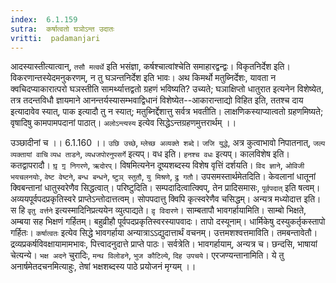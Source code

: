 ```yaml
---
index:  6.1.159
sutra:  कर्षात्वतो घञोऽन्त उदातः
vritti:  padamanjari
---
```


आदस्यास्तीत्यात्वान्, `तसौ मत्वर्थे` इति भसंज्ञा, कर्षश्चात्वांश्चेति समाहारद्वन्द्वः। विकृतनिर्देश इति। विकरणान्तस्येदमनुकरणम्, न तु घञन्तनिर्देश इति भावः। अथ किमर्थो मतुब्निर्देशः, यावता न क्वचिदप्याकारात्परो घञस्तीति सामर्थ्यात्तद्वतो ग्रहणं भविष्यति? उच्यते; घञाक्षिप्तो धातुरात इत्यनेन विशेष्येत, तत्र तदन्तविधौ ज्ञायमाने आनन्तर्यस्यासम्भवाद्विधानं विशेष्येत--आकारान्ताद्यो विहित इति, ततश्च दाय इत्यादावेव स्यात्, पाक इत्यादौ तु न स्यात्; मतुब्निर्द्देशात्तु सर्वत्र भवतीति। लाक्षणिकस्याप्यात्वतो ग्रहणमिष्यते; वृषादिषु कामपामपदानां पाठात्।
	`अलोऽन्त्यस्य` इत्येव सिद्धेऽन्तग्रहणमुत्तरार्थम् ।।

उञ्छादीनां च ।। 6.1.160 ।। 
`उछि उच्छे`, `म्लेच्छ अव्यक्ते शब्दे`। `जजि युद्धे`, अत्र कुत्वाभावो निपातनात्, `जल्प व्यक्तायां वाचि` `व्यध ताडने`, `व्यधजपोरनुपसर्गे` इत्यप्। वध इति। `हनश्च वधः` इत्यप्। कालविशेष इति। कतद्वापरादौ। `घृ़ गृ़ निगरणे`, `ऋदोरप्`।
	विषमित्यनेन दूष्यशब्दस्य विशेष वृत्तिं दर्शयति।
	`विद ज्ञाने`, `ओविजी भयचलनयोः`, `वेष्ट वेष्टने`, `बन्ध बन्धने`, `ष्टुञ् स्तुतौ`, `यु मिश्रणे`, `द्रु गतौ`।
	उपसमस्तार्थमेतदिति। केवलानां धातूनां क्विबन्तानां धातुस्वरेणैव सिद्धत्वात्। परिष्टुदिति। सम्पदादित्वात्क्विप्, तेन प्रादिसमासः, `पूर्वपदात्` इति षत्वम्। अव्ययपूर्वपदप्रकृतिस्वरे प्राप्तेऽन्तोदात्तत्वम्। सोपपदात्तु क्विपि कृत्स्वरेणैव चसिद्धम्।
	अन्यत्र मध्योदात्त इति। स हि `वृतु वर्त्तने` इत्यस्मादिनिप्रत्ययेन व्युत्पाद्यते। `दृ़ विदारणे`।
	साम्बतापौ भावगर्हायामिति। साम्बो भिक्षते, अम्बया सह भिक्षणं गर्हितम्। बहुव्रीहौ पूर्वपदप्रकृतिस्वरस्यापवादः। तापो दस्यूनाम्। धार्मिकेषु दस्युकर्तृकस्तापो गर्हितः। `कर्षात्वतः` इत्येव सिद्धे भावगर्हाया अन्यात्राऽऽद्युदात्तार्थं वचनम्। 
	उत्तमशश्वत्तमाविति। तमबन्तावेतौ। द्रव्यप्रकर्षविवक्षायामामभावः, पित्त्वादनुदात्ते प्राप्ते पाठः। सर्वत्रेति। भावगर्हायाम्, अन्यत्र च। छन्दसि, भाषायां चेत्यन्ये।
	`भक्ष अदने` चुरादिः, `मन्थ विलोडने`, `भुज कौटिल्ये`, `दिह उपचये`। एरजण्यन्तानामिति। ये तु अनार्षमेतदचनमित्याहुः, तेषां भक्षशब्दस्य पाठे प्रयोजनं मृग्यम् ।।

